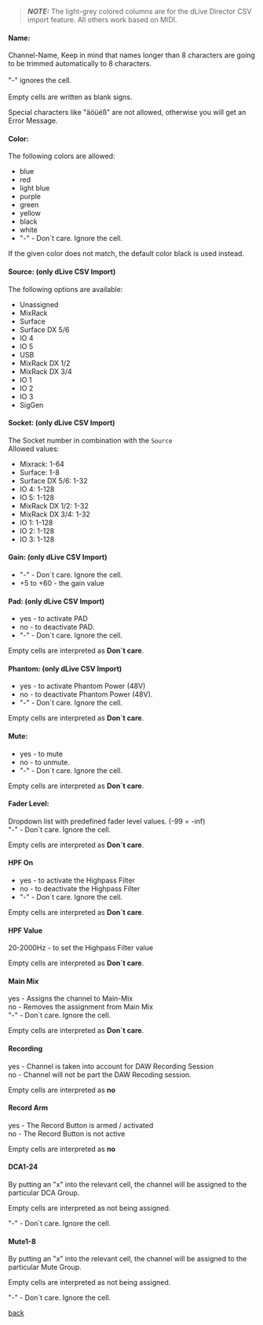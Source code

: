 > **_NOTE:_**  The light-grey colored columns are for the dLive Director CSV import feature. All others work based on MIDI.

#### Name: <br>
Channel-Name, Keep in mind that names longer than 8 characters are going to be trimmed automatically to 8 characters.
<br><br>
"-" ignores the cell. <br><br>
Empty cells are written as blank signs.<br>

Special characters like "äöüéß" are not allowed, otherwise you will get an Error Message.

#### Color: <br>

The following colors are allowed:
* blue
* red 
* light blue 
* purple 
* green 
* yellow 
* black
* white
* "-" - Don´t care. Ignore the cell. <br>

If the given color does not match, the default color black is used instead.

#### Source: (only dLive CSV Import) <br>
The following options are available:
* Unassigned
* MixRack
* Surface
* Surface DX 5/6
* IO 4
* IO 5
* USB
* MixRack DX 1/2
* MixRack DX 3/4
* IO 1
* IO 2
* IO 3
* SigGen

#### Socket: (only dLive CSV Import) <br>

The Socket number in combination with the `Source` <br>
Allowed values:
* Mixrack: 1-64
* Surface: 1-8
* Surface DX 5/6: 1-32
* IO 4: 1-128
* IO 5: 1-128
* MixRack DX 1/2: 1-32
* MixRack DX 3/4: 1-32
* IO 1: 1-128
* IO 2: 1-128
* IO 3: 1-128

#### Gain: (only dLive CSV Import) <br>

* "-" - Don´t care. Ignore the cell. <br>
* +5 to +60 - the gain value

#### Pad: (only dLive CSV Import) <br>
* yes - to activate PAD <br>
* no - to deactivate PAD. <br>
* "-" - Don´t care. Ignore the cell. <br>

Empty cells are interpreted as **Don´t care**.

#### Phantom: (only dLive CSV Import) <br>
* yes - to activate Phantom Power (48V) <br>
* no - to deactivate Phantom Power (48V). <br>
* "-" - Don´t care. Ignore the cell. <br>

Empty cells are interpreted as **Don´t care**.


#### Mute: <br>
* yes - to mute <br>
* no - to unmute. <br>
* "-" - Don´t care. Ignore the cell. <br>

Empty cells are interpreted as **Don´t care**.

#### Fader Level: <br>
Dropdown list with predefined fader level values. (-99 = -inf) <br>
"-" - Don´t care. Ignore the cell. <br>

Empty cells are interpreted as **Don´t care**.

#### HPF On
* yes - to activate the Highpass Filter <br>
* no - to deactivate the Highpass Filter <br>
* "-" - Don´t care. Ignore the cell. <br>

Empty cells are interpreted as **Don´t care**.

#### HPF Value
20-2000Hz - to set the Highpass Filter value

Empty cells are interpreted as **Don´t care**.

#### Main Mix
yes - Assigns the channel to Main-Mix <br>
no - Removes the assignment from Main Mix <br>
"-" - Don´t care. Ignore the cell. <br>

Empty cells are interpreted as **Don´t care**.

#### Recording
yes - Channel is taken into account for DAW Recording Session <br>
no - Channel will not be part the DAW Recoding session.

Empty cells are interpreted as **no**

#### Record Arm
yes - The Record Button is armed / activated <br>
no - The Record Button is not active

Empty cells are interpreted as **no**

#### DCA1-24
By putting an "x" into the relevant cell, the channel will be assigned to the particular DCA Group.

Empty cells are interpreted as not being assigned.

"-" - Don´t care. Ignore the cell. <br>

#### Mute1-8
By putting an "x" into the relevant cell, the channel will be assigned to the particular Mute Group.

Empty cells are interpreted as not being assigned.

"-" - Don´t care. Ignore the cell. <br>

[back](../../README.md)